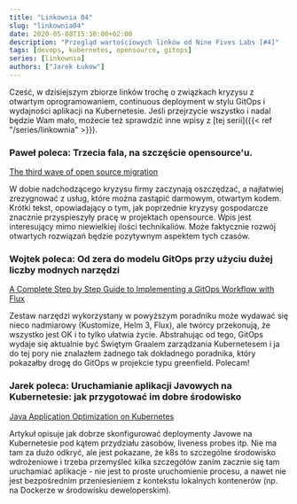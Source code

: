 ```yaml
---
title: "Linkownia 04"
slug: "linkownia04"
date: 2020-05-08T15:30:00+02:00
description: "Przegląd wartościowych linków od Nine Fives Labs [#4]"
tags: [devops, kubernetes, opensource, gitops]
series: [linkownia]
authors: ["Jarek Łukow"]
---
```


Cześć, w dzisiejszym zbiorze linków trochę o związkach kryzysu z otwartym oprogramowaniem, continuous deployment w stylu GitOps i wydajności aplikacji na Kubernetesie. Jeśli przejrzycie wszystko i nadal będzie Wam mało, możecie też sprawdzić inne wpisy z [tej serii]({{< ref "/series/linkownia" >}}).
<!--more--> 

### Paweł poleca: Trzecia fala, na szczęście opensource'u.

[The third wave of open source migration](https://blog.tidelift.com/the-third-wave-of-open-source-migration)

W dobie nadchodzącego kryzysu firmy zaczynają oszczędzać, a najłatwiej zrezygnować z usług, które można zastąpić darmowym, otwartym kodem. Krótki tekst, opowiadający o tym, jak poprzednie kryzysy gospodarcze znacznie przyspieszyły pracę w projektach opensource. Wpis jest interesujący mimo niewielkiej ilości technikaliów. Może faktycznie rozwój otwartych rozwiązań będzie pozytywnym aspektem tych czasów.

### Wojtek poleca: Od zera do modelu GitOps przy użyciu dużej liczby modnych narzędzi

[A Complete Step by Step Guide to Implementing a GitOps Workflow with Flux](https://managedkube.com/gitops/flux/weaveworks/guide/tutorial/2020/05/01/a-complete-step-by-step-guide-to-implementing-a-gitops-workflow-with-flux.html)

Zestaw narzędzi wykorzystany w powyższym poradniku może wydawać się nieco nadmiarowy (Kustomize, Helm 3, Flux), ale twórcy przekonują, że wszystko jest OK i to tylko ułatwia życie. Abstrahując od tego, GitOps wydaje się aktualnie być Świętym Graalem zarządzania Kubernetesem i ja do tej pory nie znalazłem żadnego tak dokładnego poradnika, który pokazałby drogę do GitOps w projekcie typu greenfield. Polecam!

### Jarek poleca: Uruchamianie aplikacji Javowych na Kubernetesie: jak przygotować im dobre środowisko

[Java Application Optimization on Kubernetes](https://medium.com/faun/java-application-optimization-on-kubernetes-on-the-example-of-a-spring-boot-microservice-cf3737a2219c)

Artykuł opisuje jak dobrze skonfigurować deploymenty Javowe na Kubernetesie pod kątem przydziału zasobów, liveness probes itp. Nie ma tam za dużo odkryć, ale jest pokazane, że k8s to szczególne środowisko wdrożeniowe i trzeba przemyśleć kilka szczegółów zanim zacznie się tam uruchamiać aplikacje - nie jest to proste uruchomienie procesu, a nawet nie jest bezpośrednim przeniesieniem z kontekstu lokalnych kontenerów (np. na Dockerze w środowisku deweloperskim).
